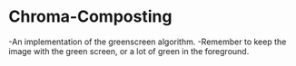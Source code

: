 # Chroma-Composting
-An implementation of the greenscreen algorithm.
-Remember to keep the image with the green screen, or a lot of green in the foreground.
